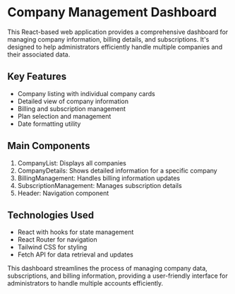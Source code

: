 # Company Management Dashboard

This React-based web application provides a comprehensive dashboard for managing company information, billing details, and subscriptions. It's designed to help administrators efficiently handle multiple companies and their associated data.

## Key Features

- Company listing with individual company cards
- Detailed view of company information
- Billing and subscription management
- Plan selection and management
- Date formatting utility

## Main Components

1. CompanyList: Displays all companies
2. CompanyDetails: Shows detailed information for a specific company
3. BillingManagement: Handles billing information updates
4. SubscriptionManagement: Manages subscription details
5. Header: Navigation component

## Technologies Used

- React with hooks for state management
- React Router for navigation
- Tailwind CSS for styling
- Fetch API for data retrieval and updates

This dashboard streamlines the process of managing company data, subscriptions, and billing information, providing a user-friendly interface for administrators to handle multiple accounts efficiently.

